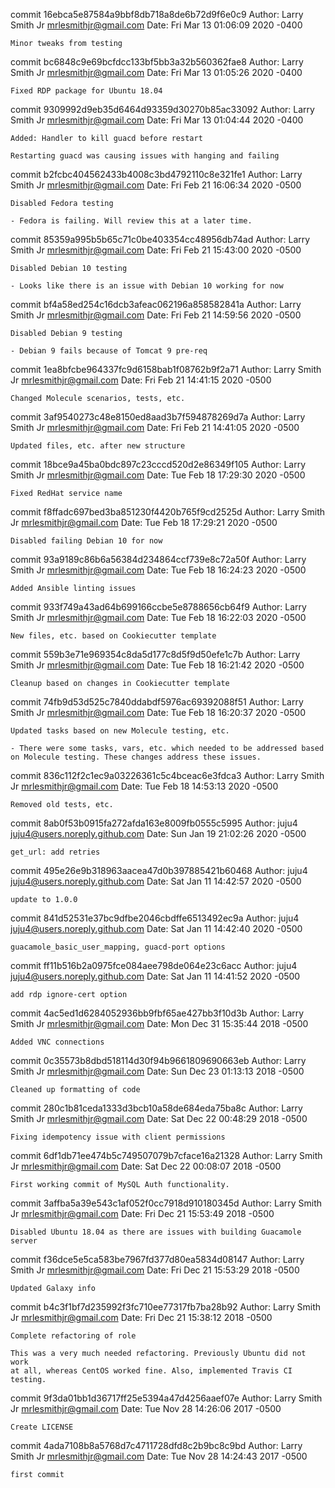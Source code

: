 commit 16ebca5e87584a9bbf8db718a8de6b72d9f6e0c9
Author: Larry Smith Jr <mrlesmithjr@gmail.com>
Date:   Fri Mar 13 01:06:09 2020 -0400

    Minor tweaks from testing

commit bc6848c9e69bcfdcc133bf5bb3a32b560362fae8
Author: Larry Smith Jr <mrlesmithjr@gmail.com>
Date:   Fri Mar 13 01:05:26 2020 -0400

    Fixed RDP package for Ubuntu 18.04

commit 9309992d9eb35d6464d93359d30270b85ac33092
Author: Larry Smith Jr <mrlesmithjr@gmail.com>
Date:   Fri Mar 13 01:04:44 2020 -0400

    Added: Handler to kill guacd before restart
    
    Restarting guacd was causing issues with hanging and failing

commit b2fcbc404562433b4008c3bd4792110c8e321fe1
Author: Larry Smith Jr <mrlesmithjr@gmail.com>
Date:   Fri Feb 21 16:06:34 2020 -0500

    Disabled Fedora testing
    
    - Fedora is failing. Will review this at a later time.

commit 85359a995b5b65c71c0be403354cc48956db74ad
Author: Larry Smith Jr <mrlesmithjr@gmail.com>
Date:   Fri Feb 21 15:43:00 2020 -0500

    Disabled Debian 10 testing
    
    - Looks like there is an issue with Debian 10 working for now

commit bf4a58ed254c16dcb3afeac062196a858582841a
Author: Larry Smith Jr <mrlesmithjr@gmail.com>
Date:   Fri Feb 21 14:59:56 2020 -0500

    Disabled Debian 9 testing
    
    - Debian 9 fails because of Tomcat 9 pre-req

commit 1ea8bfcbe964337fc9d6158bab1f08762b9f2a71
Author: Larry Smith Jr <mrlesmithjr@gmail.com>
Date:   Fri Feb 21 14:41:15 2020 -0500

    Changed Molecule scenarios, tests, etc.

commit 3af9540273c48e8150ed8aad3b7f594878269d7a
Author: Larry Smith Jr <mrlesmithjr@gmail.com>
Date:   Fri Feb 21 14:41:05 2020 -0500

    Updated files, etc. after new structure

commit 18bce9a45ba0bdc897c23cccd520d2e86349f105
Author: Larry Smith Jr <mrlesmithjr@gmail.com>
Date:   Tue Feb 18 17:29:30 2020 -0500

    Fixed RedHat service name

commit f8ffadc697bed3ba851230f4420b765f9cd2525d
Author: Larry Smith Jr <mrlesmithjr@gmail.com>
Date:   Tue Feb 18 17:29:21 2020 -0500

    Disabled failing Debian 10 for now

commit 93a9189c86b6a56384d234864ccf739e8c72a50f
Author: Larry Smith Jr <mrlesmithjr@gmail.com>
Date:   Tue Feb 18 16:24:23 2020 -0500

    Added Ansible linting issues

commit 933f749a43ad64b699166ccbe5e8788656cb64f9
Author: Larry Smith Jr <mrlesmithjr@gmail.com>
Date:   Tue Feb 18 16:22:03 2020 -0500

    New files, etc. based on Cookiecutter template

commit 559b3e71e969354c8da5d177c8d5f9d50efe1c7b
Author: Larry Smith Jr <mrlesmithjr@gmail.com>
Date:   Tue Feb 18 16:21:42 2020 -0500

    Cleanup based on changes in Cookiecutter template

commit 74fb9d53d525c7840ddabdf5976ac69392088f51
Author: Larry Smith Jr <mrlesmithjr@gmail.com>
Date:   Tue Feb 18 16:20:37 2020 -0500

    Updated tasks based on new Molecule testing, etc.
    
    - There were some tasks, vars, etc. which needed to be addressed based
    on Molecule testing. These changes address these issues.

commit 836c112f2c1ec9a03226361c5c4bceac6e3fdca3
Author: Larry Smith Jr <mrlesmithjr@gmail.com>
Date:   Tue Feb 18 14:53:13 2020 -0500

    Removed old tests, etc.

commit 8ab0f53b0915fa272afda163e8009fb0555c5995
Author: juju4 <juju4@users.noreply.github.com>
Date:   Sun Jan 19 21:02:26 2020 -0500

    get_url: add retries

commit 495e26e9b318963aacea47d0b397885421b60468
Author: juju4 <juju4@users.noreply.github.com>
Date:   Sat Jan 11 14:42:57 2020 -0500

    update to 1.0.0

commit 841d52531e37bc9dfbe2046cbdffe6513492ec9a
Author: juju4 <juju4@users.noreply.github.com>
Date:   Sat Jan 11 14:42:40 2020 -0500

    guacamole_basic_user_mapping, guacd-port options

commit ff11b516b2a0975fce084aee798de064e23c6acc
Author: juju4 <juju4@users.noreply.github.com>
Date:   Sat Jan 11 14:41:52 2020 -0500

    add rdp ignore-cert option

commit 4ac5ed1d6284052936bb9fbf65ae427bb3f10d3b
Author: Larry Smith Jr <mrlesmithjr@gmail.com>
Date:   Mon Dec 31 15:35:44 2018 -0500

    Added VNC connections

commit 0c35573b8dbd518114d30f94b9661809690663eb
Author: Larry Smith Jr <mrlesmithjr@gmail.com>
Date:   Sun Dec 23 01:13:13 2018 -0500

    Cleaned up formatting of code

commit 280c1b81ceda1333d3bcb10a58de684eda75ba8c
Author: Larry Smith Jr <mrlesmithjr@gmail.com>
Date:   Sat Dec 22 00:48:29 2018 -0500

    Fixing idempotency issue with client permissions

commit 6df1db71ee474b5c749507079b7cface16a21328
Author: Larry Smith Jr <mrlesmithjr@gmail.com>
Date:   Sat Dec 22 00:08:07 2018 -0500

    First working commit of MySQL Auth functionality.

commit 3affba5a39e543c1af052f0cc7918d910180345d
Author: Larry Smith Jr <mrlesmithjr@gmail.com>
Date:   Fri Dec 21 15:53:49 2018 -0500

    Disabled Ubuntu 18.04 as there are issues with building Guacamole server

commit f36dce5e5ca583be7967fd377d80ea5834d08147
Author: Larry Smith Jr <mrlesmithjr@gmail.com>
Date:   Fri Dec 21 15:53:29 2018 -0500

    Updated Galaxy info

commit b4c3f1bf7d235992f3fc710ee77317fb7ba28b92
Author: Larry Smith Jr <mrlesmithjr@gmail.com>
Date:   Fri Dec 21 15:38:12 2018 -0500

    Complete refactoring of role
    
    This was a very much needed refactoring. Previously Ubuntu did not work
    at all, whereas CentOS worked fine. Also, implemented Travis CI testing.

commit 9f3da01bb1d36717ff25e5394a47d4256aaef07e
Author: Larry Smith Jr <mrlesmithjr@gmail.com>
Date:   Tue Nov 28 14:26:06 2017 -0500

    Create LICENSE

commit 4ada7108b8a5768d7c4711728dfd8c2b9bc8c9bd
Author: Larry Smith Jr <mrlesmithjr@gmail.com>
Date:   Tue Nov 28 14:24:43 2017 -0500

    first commit
